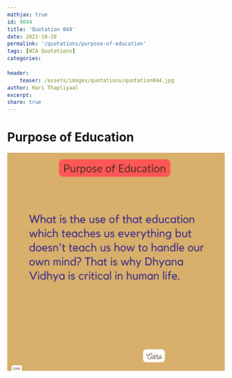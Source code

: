 ```yaml
---
mathjax: true
id: 9044
title: 'Quotation 044'
date: 2021-10-28
permalink: '/quotations/purpose-of-education'
tags: [WIA Quotations] 
categories: 

header:
    teaser: /assets/images/quotations/quotation044.jpg
author: Hari Thapliyaal 
excerpt:
share: true 
---
```


# Purpose of Education

![Purpose of Education](/assets/images/quotations/quotation044.jpg)
